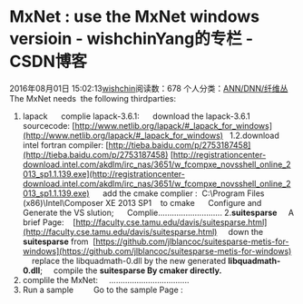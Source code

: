 # MxNet : use the MxNet windows versioin - wishchinYang的专栏 - CSDN博客
2016年08月01日 15:02:13[wishchin](https://me.csdn.net/wishchin)阅读数：678
个人分类：[ANN/DNN/纤维丛](https://blog.csdn.net/wishchin/article/category/3109825)
The MxNet needs  the following thirdparties:
1. lapack
     complie lapack-3.6.1:
     download the lapack-3.6.1 sourcecode: [http://www.netlib.org/lapack/#_lapack_for_windows](http://www.netlib.org/lapack/#_lapack_for_windows)
  1.2.download intel fortran compiler: [http://tieba.baidu.com/p/2753187458](http://tieba.baidu.com/p/2753187458)
[http://registrationcenter-download.intel.com/akdlm/irc_nas/3651/w_fcompxe_novsshell_online_2013_sp1.1.139.exe](http://registrationcenter-download.intel.com/akdlm/irc_nas/3651/w_fcompxe_novsshell_online_2013_sp1.1.139.exe)
     add the cmake complier :  C:\Program Files (x86)\Intel\Composer XE 2013 SP1    to cmake
     Configure and Generate the VS slution;
     Complie............................
2.**suitesparse**
    A brief Page:    [http://faculty.cse.tamu.edu/davis/suitesparse.html](http://faculty.cse.tamu.edu/davis/suitesparse.html)
    down the **suitesparse** from  [https://github.com/jlblancoc/suitesparse-metis-for-windows](https://github.com/jlblancoc/suitesparse-metis-for-windows)
    replace the libquadmath-0.dll by the new generated **libquadmath-0.dll**;
    compile the **suitesparse By cmaker directly.**
3. complile the MxNet:
    ...................................
4. Run a sample   
      Go to the sample Page : 
﻿﻿
